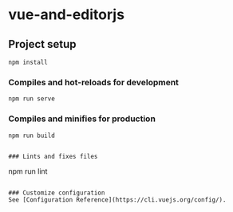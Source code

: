 # vue-and-editorjs

## Project setup
```
npm install
```

### Compiles and hot-reloads for development
```
npm run serve
```

### Compiles and minifies for production
```
npm run build
```

```

### Lints and fixes files
```
npm run lint
```

### Customize configuration
See [Configuration Reference](https://cli.vuejs.org/config/).

